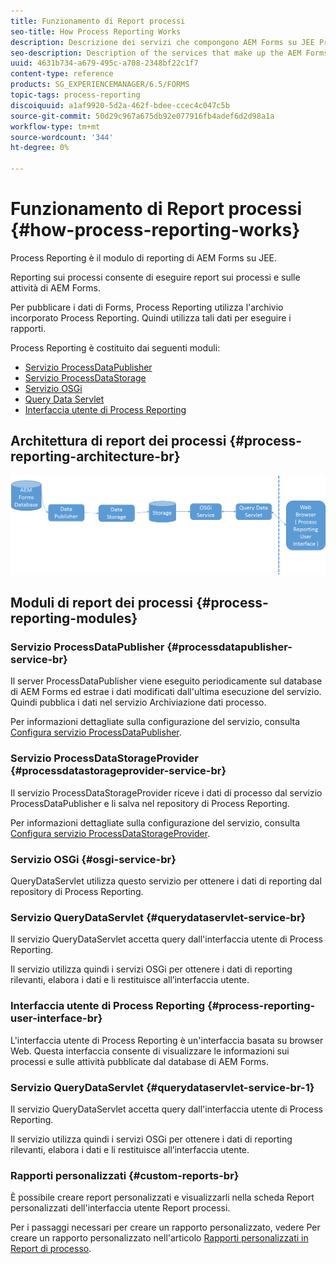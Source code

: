 ```yaml
---
title: Funzionamento di Report processi
seo-title: How Process Reporting Works
description: Descrizione dei servizi che compongono AEM Forms su JEE Process Reporting e introduzione all’interfaccia utente di Process Reporting
seo-description: Description of the services that make up the AEM Forms on JEE Process Reporting and an introduction to the Process Reporting UI
uuid: 4631b734-a679-495c-a708-2348bf22c1f7
content-type: reference
products: SG_EXPERIENCEMANAGER/6.5/FORMS
topic-tags: process-reporting
discoiquuid: a1af9920-5d2a-462f-bdee-ccec4c047c5b
source-git-commit: 50d29c967a675db92e077916fb4adef6d2d98a1a
workflow-type: tm+mt
source-wordcount: '344'
ht-degree: 0%

---
```



# Funzionamento di Report processi {#how-process-reporting-works}

Process Reporting è il modulo di reporting di AEM Forms su JEE.

Reporting sui processi consente di eseguire report sui processi e sulle attività di AEM Forms.

Per pubblicare i dati di Forms, Process Reporting utilizza l&#39;archivio incorporato Process Reporting. Quindi utilizza tali dati per eseguire i rapporti.

Process Reporting è costituito dai seguenti moduli:

* [Servizio ProcessDataPublisher](/help/forms/using/process-reporting/process-reporting-architecture.md#p-processdatapublisher-service-br-p)
* [Servizio ProcessDataStorage](/help/forms/using/process-reporting/process-reporting-architecture.md#p-processdatastorageprovider-service-br-p)
* [Servizio OSGi](/help/forms/using/process-reporting/process-reporting-architecture.md#p-osgi-service-br-p)
* [Query Data Servlet](/help/forms/using/process-reporting/process-reporting-architecture.md#p-querydataservlet-service-br-p)
* [Interfaccia utente di Process Reporting](/help/forms/using/process-reporting/process-reporting-architecture.md#p-process-reporting-user-interface-br-p)

## Architettura di report dei processi {#process-reporting-architecture-br}

![processreportingarchitecture](assets/processreportingarchitecture.png)

## Moduli di report dei processi {#process-reporting-modules}

### Servizio ProcessDataPublisher {#processdatapublisher-service-br}

Il server ProcessDataPublisher viene eseguito periodicamente sul database di AEM Forms ed estrae i dati modificati dall&#39;ultima esecuzione del servizio. Quindi pubblica i dati nel servizio Archiviazione dati processo.

Per informazioni dettagliate sulla configurazione del servizio, consulta [Configura servizio ProcessDataPublisher](/help/forms/using/process-reporting/install-start-process-reporting.md#p-reportconfiguration-service-p).

### Servizio ProcessDataStorageProvider {#processdatastorageprovider-service-br}

Il servizio ProcessDataStorageProvider riceve i dati di processo dal servizio ProcessDataPublisher e li salva nel repository di Process Reporting.

Per informazioni dettagliate sulla configurazione del servizio, consulta [Configura servizio ProcessDataStorageProvider](/help/forms/using/process-reporting/install-start-process-reporting.md#p-to-configure-the-process-reporting-repository-locations-p).

### Servizio OSGi {#osgi-service-br}

QueryDataServlet utilizza questo servizio per ottenere i dati di reporting dal repository di Process Reporting.

### Servizio QueryDataServlet {#querydataservlet-service-br}

Il servizio QueryDataServlet accetta query dall&#39;interfaccia utente di Process Reporting.

Il servizio utilizza quindi i servizi OSGi per ottenere i dati di reporting rilevanti, elabora i dati e li restituisce all’interfaccia utente.

### Interfaccia utente di Process Reporting {#process-reporting-user-interface-br}

L&#39;interfaccia utente di Process Reporting è un&#39;interfaccia basata su browser Web. Questa interfaccia consente di visualizzare le informazioni sui processi e sulle attività pubblicate dal database di AEM Forms.

### Servizio QueryDataServlet {#querydataservlet-service-br-1}

Il servizio QueryDataServlet accetta query dall&#39;interfaccia utente di Process Reporting.

Il servizio utilizza quindi i servizi OSGi per ottenere i dati di reporting rilevanti, elabora i dati e li restituisce all’interfaccia utente.

### Rapporti personalizzati {#custom-reports-br}

È possibile creare report personalizzati e visualizzarli nella scheda Report personalizzati dell&#39;interfaccia utente Report processi.

Per i passaggi necessari per creare un rapporto personalizzato, vedere Per creare un rapporto personalizzato nell&#39;articolo [Rapporti personalizzati in Report di processo](/help/forms/using/process-reporting/process-reporting-custom-reports.md).
